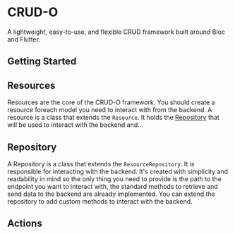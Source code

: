 # CRUD-O
A lightweight, easy-to-use, and flexible CRUD framework built around Bloc and Flutter.

## Getting Started


## Resources
Resources are the core of the CRUD-O framework. You should create a resource foreach 
model you need to interact with from the backend. A resource is a class that extends the
`Resource`. It holds the [Repository](#repository) that will be used to interact with the
backend and...

## Repository
A Repository is a class that extends the `ResourceRepository`. It is responsible for
interacting with the backend. It's created with simplicity and readability in mind so
the only thing you need to provide is the path to the endpoint you want to interact with,
the standard methods to retrieve and send data to the backend are already implemented.
You can extend the repository to add custom methods to interact with the backend.

## Actions

